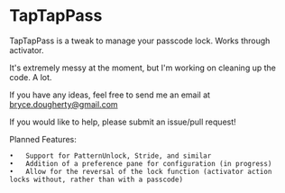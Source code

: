 TapTapPass
==========

TapTapPass is a tweak to manage your passcode lock. Works through activator. 

It's extremely messy at the moment, but I'm working on cleaning up the code. A lot.

If you have any ideas, feel free to send me an email at bryce.dougherty@gmail.com

If you would like to help, please submit an issue/pull request!


Planned Features:

	•	Support for PatternUnlock, Stride, and similar
	•	Addition of a preference pane for configuration (in progress)
	•	Allow for the reversal of the lock function (activator action locks without, rather than with a passcode)
